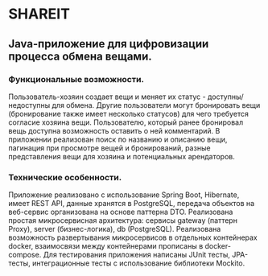 # **SHAREIT**

## Java-приложение для цифровизации процесса обмена вещами.

### **Функциональные возможности.**  
Пользователь-хозяин создает вещи и меняет их статус - доступны/недоступны для обмена. Другие пользователи могут бронировать вещи (бронирование также имеет несколько статусов) для чего требуется согласие хозяина вещи. Пользователю, который ранее бронировал вещь доступна возможность оставить о ней комментарий. В приложении реализован поиск по названию и описанию вещи, пагинация при просмотре вещей и бронирований, разные представления вещи для хозяина и потенциальных арендаторов.   

### **Технические особенности.**  
Приложение реализовано с использование Spring Boot, Hibernate, имеет REST API, данные хранятся в PostgreSQL, передача объектов на веб-сервис организована на основе паттерна DTO. Реализована простая микросервисная архитектура: сервисы gateway (паттерн Proxy), server (бизнес-логика), db (PostgreSQL). Реализована возможность развертывания микросервисов в отдельных контейнерах docker, взаимосвязи между контейнерами прописаны в docker-compose. Для тестирования приложения написаны JUnit тесты, JPA-тесты, интеграционные тесты с использование библиотеки Mockito.
